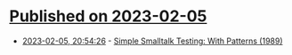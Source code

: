 # [Published on 2023-02-05](index.md)

* [2023-02-05, 20:54:26](https://lobste.rs/s/652y0b/simple_smalltalk_testing_with_patterns) - [Simple Smalltalk Testing: With Patterns (1989)](https://live.exept.de/doc/online/english/tools/misc/testfram.htm)
